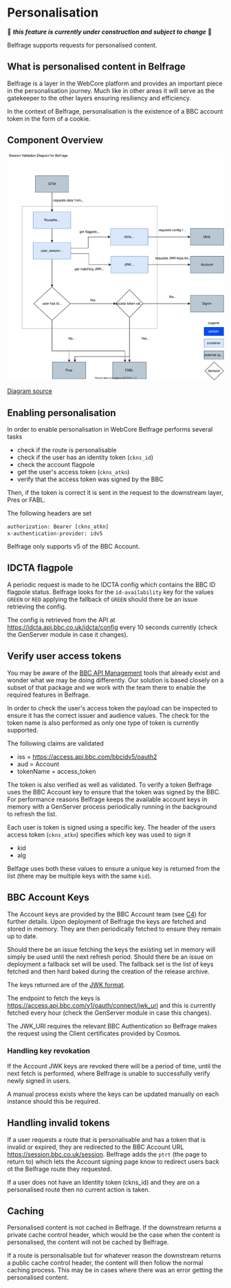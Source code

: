 # Personalisation

:construction: *__this feature is currently under construction and subject to change__* :construction:

Belfrage supports requests for personalised content.

## What is personalised content in Belfrage

Belfrage is a layer in the WebCore platform and provides an important piece in the personalisation journey. Much like in other areas it will serve as the gatekeeper to the other layers ensuring resiliency and efficiency.

In the context of Belfrage, personalisation is the existence of a BBC account token in the form of a cookie.

## Component Overview

![Session Validation](img/session-validation.svg)

[Diagram source](source/session-validation.drawio)

## Enabling personalisation

In order to enable personalisation in WebCore Belfrage performs several tasks

* check if the route is personalisable
* check if the user has an identity token (`ckns_id`)
* check the account flagpole
* get the user's access token (`ckns_atkn`)
* verify that the access token was signed by the BBC

Then, if the token is correct it is sent in the request to the downstream layer, Pres or FABL.

The following headers are set

```
authorization: Bearer [ckns_atkn]
x-authentication-provider: idv5
```

Belfrage only supports v5 of the BBC Account.

## IDCTA flagpole

A periodic request is made to he IDCTA config which contains the BBC ID flagpole status. Belfrage looks for the `id-availability` key for the values `GREEN` or `RED` applying the fallback of `GREEN` should there be an issue retrieving the config.

The config is retrieved from the API at https://idcta.api.bbc.co.uk/idcta/config every 10 seconds currently (check the GenServer module in case it changes).

## Verify user access tokens

You may be aware of the [BBC API Management](https://github.com/bbc/api-management/wiki) tools that already exist and wonder what we may be doing differently. Our solution is based closely on a subset of that package and we work with the team there to enable the required features in Belfrage.

In order to check the user's access token the payload can be inspected to ensure it has the correct issuer and audience values. The check for the token name is also performed as only one type of token is currently supported.

The following claims are validated

* iss = https://access.api.bbc.com/bbcidv5/oauth2
* aud = Account
* tokenName = access_token

The token is also verified as well as validated. To verify a token Belfrage uses the BBC Account key to ensure that the token was signed by the BBC. For performance reasons Belfrage keeps the available account keys in memory with a GenServer process periodically running in the background to refresh the list.

Each user is token is signed using a specific key. The header of the users access token (`ckns_atkn`) specifies which key was used to sign it

* kid
* alg

Belfage uses both these values to ensure a unique key is returned from the list (there may be multiple keys with the same `kid`).

## BBC Account Keys

The Account keys are provided by the BBC Account team (see [C4](docs/architecture.md#level-2-container-diagrams)) for further details. Upon deployment of Belfrage the keys are fetched and stored in memory. They are then periodically fetched to ensure they remain up to date.

Should there be an issue fetching the keys the existing set in memory will simply be used until the next refresh period. Should there be an issue on deployment a fallback set will be used. The fallback set is the list of keys fetched and then hard baked during the creation of the release archive.

The keys returned are of the [JWK format](https://tools.ietf.org/html/rfc7517).

The endpoint to fetch the keys is https://access.api.bbc.com/v1/oauth/connect/jwk_uri and this is currently fetched every hour (check the GenServer module in case this changes).

The JWK_URI requires the relevant BBC Authentication so Belfrage makes the request using the Client certificates provided by Cosmos.

### Handling key revokation

If the Account JWK keys are revoked there will be a period of time, until the next fetch is performed, where Belfrage is unable to successfully verify newly signed in users.

A manual process exists where the keys can be updated manually on each instance should this be required.

## Handling invalid tokens

If a user requests a route that is personalisable and has a token that is invalid or expired, they are redirected to the BBC Account URL https://session.bbc.co.uk/session. Belfrage adds the `ptrt` (the page to return to) which lets the Account signing page know to redirect users back ot the Belfrage route they requested.

If a user does not have an Identity token (ckns_id) and they are on a personalised route then no current action is taken.

## Caching

Personalised content is not cached in Belfrage. If the downstream returns a private cache control header, which would be the case when the content is personalised, the content will not be cached by Belfrage.

If a route is personalisable but for whatever reason the downstream returns a public cache control header, the content will then follow the normal caching process. This may be in cases where there was an error getting the personalised content.
